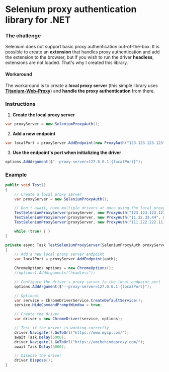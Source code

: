 # Selenium proxy authentication library for .NET

### The challenge
Selenium does not support basic proxy authentication out-of-the-box. It is possible to create an **extension** that handles proxy authentication and add the extension to the browser, but if you wish to run the driver **headless**, extensions are not loaded. That's why I created this library.

#### Workaround
The workaround is to create a **local proxy server** (this simple library uses [**Titanium-Web-Proxy**](https://github.com/justcoding121/Titanium-Web-Proxy)) and **handle the proxy authentication** from there.

### Instructions
1. **Create the local proxy server**
```csharp
var proxyServer = new SeleniumProxyAuth();
```
2. **Add a new endpoint**
```csharp
var localPort = proxyServer.AddEndpoint(new ProxyAuth("123.123.123.123", 80, "prox-username1", "proxy-password1"));
```
3. **Use the endpoint's port when initializing the driver**
```csharp
options.AddArgument($"--proxy-server=127.0.0.1:{localPort}");
```
### Example
```csharp
public void Test()
{  
    // Create a local proxy server
    var proxyServer = new SeleniumProxyAuth();

    // Don't await, have multiple drivers at once using the local proxy server
    TestSeleniumProxyServer(proxyServer, new ProxyAuth("123.123.123.123", 80, "prox-username1", "proxy-password1"));
    TestSeleniumProxyServer(proxyServer, new ProxyAuth("11.22.33.44", 80, "prox-username2", "proxy-password2"));
    TestSeleniumProxyServer(proxyServer, new ProxyAuth("111.222.222.111", 80, "prox-username3", "proxy-password3"));

    while (true) { }
}

private async Task TestSeleniumProxyServer(SeleniumProxyAuth proxyServer, ProxyAuth auth)
{
    // Add a new local proxy server endpoint
    var localPort = proxyServer.AddEndpoint(auth);

    ChromeOptions options = new ChromeOptions();
    //options1.AddArguments("headless");

    // Configure the driver's proxy server to the local endpoint port
    options.AddArgument($"--proxy-server=127.0.0.1:{localPort}");

    // Optional
    var service = ChromeDriverService.CreateDefaultService();
    service.HideCommandPromptWindow = true;

    // Create the driver
    var driver = new ChromeDriver(service, options);

    // Test if the driver is working correctly
    driver.Navigate().GoToUrl("https://www.myip.com/");
    await Task.Delay(5000);
    driver.Navigate().GoToUrl("https://amibehindaproxy.com/");
    await Task.Delay(5000);

    // Dispose the driver
    driver.Dispose();
}
```